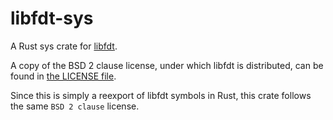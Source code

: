 # libfdt-sys

A Rust sys crate for [libfdt](https://github.com/dgibson/dtc.git).

A copy of the BSD 2 clause license, under which libfdt is distributed, can be found in [the LICENSE file](LICENSE).

Since this is simply a reexport of libfdt symbols in Rust, this crate follows the same `BSD 2 clause` license.

